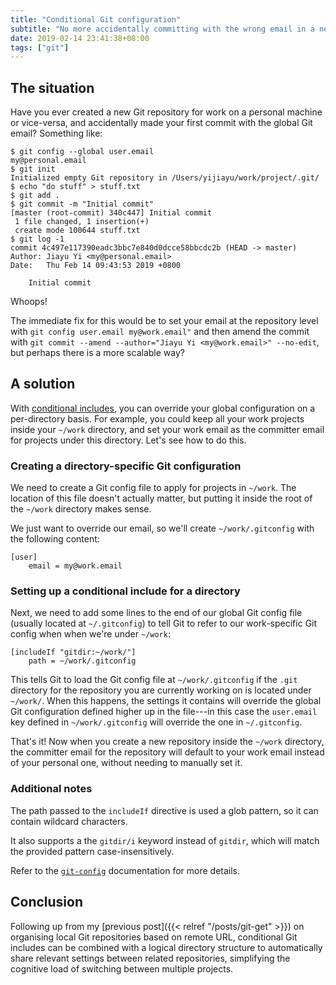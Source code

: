 ```yaml
---
title: "Conditional Git configuration"
subtitle: "No more accidentally committing with the wrong email in a new repository"
date: 2019-02-14 23:41:38+08:00
tags: ["git"]
---
```


## The situation

Have you ever created a new Git repository for work on a personal machine or vice-versa, and
accidentally made your first commit with the global Git email? Something like:

```console
$ git config --global user.email
my@personal.email
$ git init
Initialized empty Git repository in /Users/yijiayu/work/project/.git/
$ echo "do stuff" > stuff.txt
$ git add .
$ git commit -m "Initial commit"
[master (root-commit) 340c447] Initial commit
 1 file changed, 1 insertion(+)
 create mode 100644 stuff.txt
$ git log -1
commit 4c497e117390eadc3bbc7e840d0dcce58bbcdc2b (HEAD -> master)
Author: Jiayu Yi <my@personal.email>
Date:   Thu Feb 14 09:43:53 2019 +0800

    Initial commit
```

Whoops!

The immediate fix for this would be to set your email at the repository level with `git config
user.email my@work.email"` and then amend the commit with `git commit --amend --author="Jiayu Yi
<my@work.email>" --no-edit`, but perhaps there is a more scalable way?

## A solution

With [conditional includes](https://git-scm.com/docs/git-config#_conditional_includes), you can
override your global configuration on a per-directory basis. For example, you could keep all your
work projects inside your `~/work` directory, and set your work email as the committer email for
projects under this directory. Let's see how to do this.

### Creating a directory-specific Git configuration

We need to create a Git config file to apply for projects in `~/work`. The location of this file
doesn't actually matter, but putting it inside the root of the `~/work` directory makes sense.

We just want to override our email, so we'll create `~/work/.gitconfig` with the following content:

```
[user]
	email = my@work.email
```

### Setting up a conditional include for a directory

Next, we need to add some lines to the end of our global Git config file (usually located at
`~/.gitconfig`) to tell Git to refer to our work-specific Git config when when we're under `~/work`:

```
[includeIf "gitdir:~/work/"]
	path = ~/work/.gitconfig
```

This tells Git to load the Git config file at `~/work/.gitconfig` if the `.git` directory for the
repository you are currently working on is located under `~/work/`. When this happens, the settings
it contains will override the global Git configuration defined higher up in the file---in this case
the `user.email` key defined in `~/work/.gitconfig` will override the one in `~/.gitconfig`.

That's it! Now when you create a new repository inside the `~/work` directory, the committer email
for the repository will default to your work email instead of your personal one, without needing to
manually set it.

### Additional notes

The path passed to the `includeIf` directive is used a glob pattern, so it can
contain wildcard characters. 

It also supports a the `gitdir/i` keyword instead of `gitdir`, which will match the provided pattern
case-insensitively.

Refer to the [`git-config`](https://git-scm.com/docs/git-config#_conditional_includes) documentation
for more details.

## Conclusion

Following up from my [previous post]({{< relref "/posts/git-get" >}}) on organising local Git
repositories based on remote URL, conditional Git includes can be combined with a logical directory
structure to automatically share relevant settings between related repositories, simplifying the
cognitive load of switching between multiple projects.


